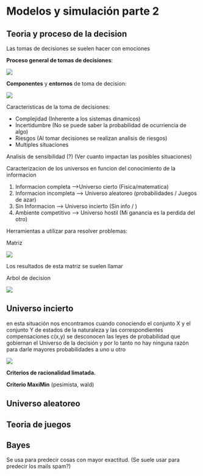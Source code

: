 # Modelos y simulación parte 2

## Teoria y proceso de la decision

Las tomas de decisiones se suelen hacer con emociones

**Proceso general de tomas de decisiones**:

![](./img/parte_2/p_toma_des.png)

**Componentes** y **entornos** de toma de decision:

![](./img/parte_2/comp_tom_des.png)

Caracteristicas de la toma de decisiones:

* Complejidad (Inherente a los sistemas dinamicos)
* Incertidumbre (No se puede saber la probabilidad de ocurriencia de algo)
* Riesgos (Al tomar decisiones se realizan analisis de riesgos)
* Multiples situaciones

Analisis de sensibilidad (?) (Ver cuanto impactan las posibles situaciones)


Caracterizacion de los universos en funcion del conocimiento de la informacion

1. Informacion completa -->Universo cierto (Fisica/matematica)
2. Informacion incompleta --> Universo aleatoreo (probabilidades / Juegos de azar)
3. Sin Informacion --> Universo incierto (Sin info / )
3. Ambiente competitivo --> Universo hostil (Mi ganancia es la perdida del otro) 

Herramientas a utilizar para resolver problemas:

Matriz

![](./img/parte_2/matriz.png)

Los resultados de esta matriz se suelen llamar

Arbol de decision

![](./img/parte_2/arboles.png)


## Universo incierto

[](https://www.oocities.org/tcaspon/invop/indust/te_deci.htm)

en esta situación nos encontramos cuando conociendo el conjunto X y el conjunto Y de estados de la naturaleza y las correspondientes compensaciones c(x,y) se desconocen las leyes de probabilidad que gobiernan el Universo de la decisión y por lo tanto no hay ninguna razón para darle mayores probabilidades a uno u otro

![](./img/u_incierto.png)

**Criterios de racionalidad limatada.**

**Criterio MaxiMin** (pesimista, wald)

## Universo aleatoreo

## Teoria de juegos

## Bayes

Se usa para predecir cosas con mayor exactitud. (Se suele usar para predecir los mails spam?)

